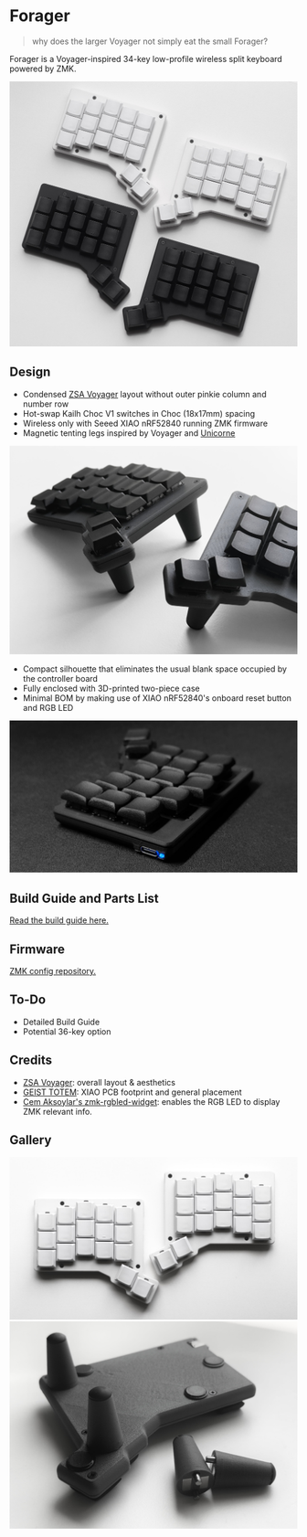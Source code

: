 # Forager

> why does the larger Voyager not simply eat the small Forager?

Forager is a Voyager-inspired 34-key low-profile wireless split keyboard powered by ZMK.

![Forager keyboard in black and white](/docs/images/forager_bw.jpg)

## Design

- Condensed [ZSA Voyager](https://www.zsa.io/voyager) layout without outer pinkie column and number row
- Hot-swap Kailh Choc V1 switches in Choc (18x17mm) spacing
- Wireless only with Seeed XIAO nRF52840 running ZMK firmware
- Magnetic tenting legs inspired by Voyager and [Unicorne](https://www.boardsource.xyz/products/unicorne)

![Forager keyboard with magnetic tenting legs attached](/docs/images/forager_tented.jpg)

- Compact silhouette that eliminates the usual blank space occupied by the controller board
- Fully enclosed with 3D-printed two-piece case
- Minimal BOM by making use of XIAO nRF52840's onboard reset button and RGB LED

![Forager keyboard with LED indicater lit up in blue](/docs/images/forager_led.jpg)


## Build Guide and Parts List

[Read the build guide here.](/docs/build-guide.md)

## Firmware

[ZMK config repository.](https://github.com/carrefinho/forager-zmk-module)

## To-Do

- Detailed Build Guide
- Potential 36-key option

## Credits

- [ZSA Voyager](https://www.zsa.io/voyager): overall layout & aesthetics
- [GEIST TOTEM](https://github.com/GEIGEIGEIST/TOTEM): XIAO PCB footprint and general placement
- [Cem Aksoylar's zmk-rgbled-widget](https://github.com/caksoylar/zmk-rgbled-widget): enables the RGB LED to display ZMK relevant info.

## Gallery

![Forager keyboard in white](/docs/images/forager_white.jpg)
![Forager keyboard with detached tenting leg](/docs/images/forager_legs.jpg)